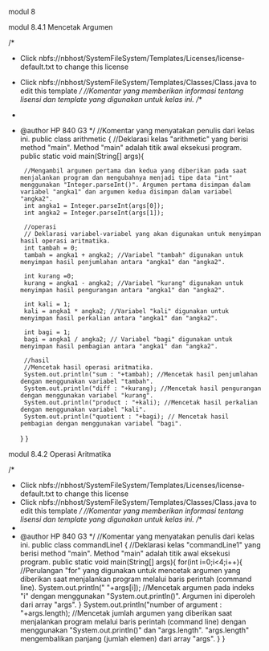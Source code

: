 modul 8

modul 8.4.1 Mencetak Argumen

/*
 * Click nbfs://nbhost/SystemFileSystem/Templates/Licenses/license-default.txt to change this license
 * Click nbfs://nbhost/SystemFileSystem/Templates/Classes/Class.java to edit this template
 */
//Komentar yang memberikan informasi tentang lisensi dan template yang digunakan untuk kelas ini.
/**
 *
 * @author HP 840 G3
 */ //Komentar yang menyatakan penulis dari kelas ini.
public class arithmetic { //Deklarasi kelas "arithmetic" yang berisi method "main". Method "main" adalah titik awal eksekusi program.
    public static void main(String[] args){
    
        //Mengambil argumen pertama dan kedua yang diberikan pada saat menjalankan program dan mengubahnya menjadi tipe data "int" menggunakan "Integer.parseInt()". Argumen pertama disimpan dalam variabel "angka1" dan argumen kedua disimpan dalam variabel "angka2".
        int angka1 = Integer.parseInt(args[0]);
        int angka2 = Integer.parseInt(args[1]);
        
        //operasi
        // Deklarasi variabel-variabel yang akan digunakan untuk menyimpan hasil operasi aritmatika.
        int tambah = 0;
        tambah = angka1 + angka2; //Variabel "tambah" digunakan untuk menyimpan hasil penjumlahan antara "angka1" dan "angka2".
        
        int kurang =0;
        kurang = angka1 - angka2; //Variabel "kurang" digunakan untuk menyimpan hasil pengurangan antara "angka1" dan "angka2".
         
        int kali = 1;
        kali = angka1 * angka2; //Variabel "kali" digunakan untuk menyimpan hasil perkalian antara "angka1" dan "angka2".
        
        int bagi = 1;
        bagi = angka1 / angka2; // Variabel "bagi" digunakan untuk menyimpan hasil pembagian antara "angka1" dan "angka2".  
        
        //hasil
        //Mencetak hasil operasi aritmatika.
        System.out.println("sum : "+tambah); //Mencetak hasil penjumlahan dengan menggunakan variabel "tambah".
        System.out.println("diff : "+kurang); //Mencetak hasil pengurangan dengan menggunakan variabel "kurang".
        System.out.println("product : "+kali); //Mencetak hasil perkalian dengan menggunakan variabel "kali".
        System.out.println("quotient : "+bagi); // Mencetak hasil pembagian dengan menggunakan variabel "bagi".
    }
}

modul 8.4.2 Operasi Aritmatika

/*
 * Click nbfs://nbhost/SystemFileSystem/Templates/Licenses/license-default.txt to change this license
 * Click nbfs://nbhost/SystemFileSystem/Templates/Classes/Class.java to edit this template
 */
//Komentar yang memberikan informasi tentang lisensi dan template yang digunakan untuk kelas ini.
/**
 *
 * @author HP 840 G3
 */ //Komentar yang menyatakan penulis dari kelas ini.
public class commandLine1 { //Deklarasi kelas "commandLine1" yang berisi method "main". Method "main" adalah titik awal eksekusi program. 
    public static void main(String[] args){
        for(int i=0;i<4;i++){ //Perulangan "for" yang digunakan untuk mencetak argumen yang diberikan saat menjalankan program melalui baris perintah (command line).
            System.out.println(" "+args[i]); //Mencetak argumen pada indeks "i" dengan menggunakan "System.out.println()". Argumen ini diperoleh dari array "args".
        } 
        System.out.println("number of argument : "+args.length); //Mencetak jumlah argumen yang diberikan saat menjalankan program melalui baris perintah (command line) dengan menggunakan "System.out.println()" dan "args.length". "args.length" mengembalikan panjang (jumlah elemen) dari array "args".
    }
}
